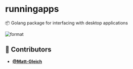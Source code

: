 <!-- DO NOT REMOVE - contributor_list:data:start:["Matt-Gleich"]:end -->

# runningapps

📦 Golang package for interfacing with desktop applications

![format](https://github.com/Matt-Gleich/runningapps/workflows/format/badge.svg)

<!-- DO NOT REMOVE - contributor_list:start -->

## 👥 Contributors

- **[@Matt-Gleich](https://github.com/Matt-Gleich)**

<!-- DO NOT REMOVE - contributor_list:end -->
